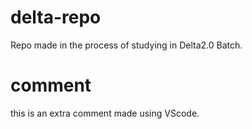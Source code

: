 # delta-repo
Repo made in the process of studying in Delta2.0 Batch.

# comment
this is an extra comment made using VScode.
